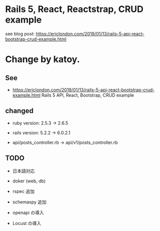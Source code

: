 # Rails 5, React, Reactstrap, CRUD example

see blog post: https://ericlondon.com/2019/01/13/rails-5-api-react-bootstrap-crud-example.html

# Change by katoy.

## See

- <https://ericlondon.com/2019/01/13/rails-5-api-react-bootstrap-crud-example.html>
  Rails 5 API, React, Bootstrap, CRUD example

## changed

- ruby version:  2.5.3 -> 2.6.5

- rails version: 5.2.2 -> 6.0.2.1

- api/posts_controller.rb -> api/v1/posts_controller.rb

## TODO

- 日本語対応

- doker (web, db)

- rspec 追加

- schemaspy 追加

- openapi の導入

- Locust の導入



